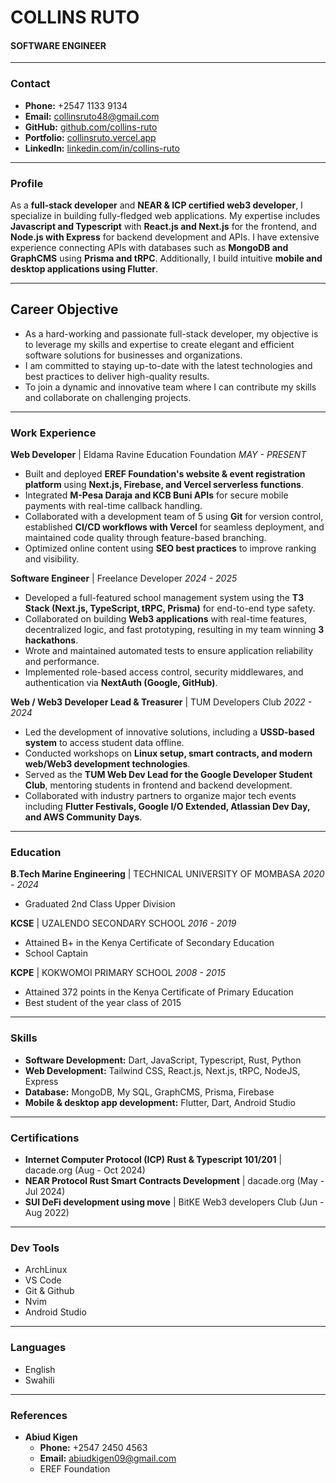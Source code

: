 # COLLINS RUTO

#### SOFTWARE ENGINEER

---

### Contact

* **Phone:** +2547 1133 9134
* **Email:** <collinsruto48@gmail.com>
* **GitHub:** [github.com/collins-ruto](https://github.com/collins-ruto)
* **Portfolio:** [collinsruto.vercel.app](https://collinsruto.vercel.app)
* **LinkedIn:** [linkedin.com/in/collins-ruto](https://linkedin.com/in/collins-ruto)

---

### Profile

As a **full-stack developer** and **NEAR & ICP certified web3 developer**, I specialize in building fully-fledged web applications. My expertise includes **Javascript and Typescript** with **React.js and Next.js** for the frontend, and **Node.js with Express** for backend development and APIs. I have extensive experience connecting APIs with databases such as **MongoDB and GraphCMS** using **Prisma and tRPC**. Additionally, I build intuitive **mobile and desktop applications using Flutter**.

---

## Career Objective

* As a hard-working and passionate full-stack developer, my objective is to leverage my skills and expertise to create elegant and efficient software solutions for businesses and organizations.
* I am committed to staying up-to-date with the latest technologies and best practices to deliver high-quality results.
* To join a dynamic and innovative team where I can contribute my skills and collaborate on challenging projects.

---

### Work Experience

**Web Developer** | Eldama Ravine Education Foundation
*MAY - PRESENT*

* Built and deployed **EREF Foundation's website & event registration platform** using **Next.js, Firebase, and Vercel serverless functions**.
* Integrated **M-Pesa Daraja and KCB Buni APIs** for secure mobile payments with real-time callback handling.
* Collaborated with a development team of 5 using **Git** for version control, established **CI/CD workflows with Vercel** for seamless deployment, and maintained code quality through feature-based branching.
* Optimized online content using **SEO best practices** to improve ranking and visibility.

**Software Engineer** | Freelance Developer
*2024 - 2025*

* Developed a full-featured school management system using the **T3 Stack (Next.js, TypeScript, tRPC, Prisma)** for end-to-end type safety.
* Collaborated on building **Web3 applications** with real-time features, decentralized logic, and fast prototyping, resulting in my team winning **3 hackathons**.
* Wrote and maintained automated tests to ensure application reliability and performance.
* Implemented role-based access control, security middlewares, and authentication via **NextAuth (Google, GitHub)**.

**Web / Web3 Developer Lead & Treasurer** | TUM Developers Club
*2022 - 2024*

* Led the development of innovative solutions, including a **USSD-based system** to access student data offline.
* Conducted workshops on **Linux setup, smart contracts, and modern web/Web3 development technologies**.
* Served as the **TUM Web Dev Lead for the Google Developer Student Club**, mentoring students in frontend and backend development.
* Collaborated with industry partners to organize major tech events including **Flutter Festivals, Google I/O Extended, Atlassian Dev Day, and AWS Community Days**.

---

### Education

**B.Tech Marine Engineering** | TECHNICAL UNIVERSITY OF MOMBASA
*2020 - 2024*

* Graduated 2nd Class Upper Division

**KCSE** | UZALENDO SECONDARY SCHOOL
*2016 - 2019*

* Attained B+ in the Kenya Certificate of Secondary Education
* School Captain

**KCPE** | KOKWOMOI PRIMARY SCHOOL
*2008 - 2015*

* Attained 372 points in the Kenya Certificate of Primary Education
* Best student of the year class of 2015

---

### Skills

* **Software Development:** Dart, JavaScript, Typescript, Rust, Python
* **Web Development:** Tailwind CSS, React.js, Next.js, tRPC, NodeJS, Express
* **Database:** MongoDB, My SQL, GraphCMS, Prisma, Firebase
* **Mobile & desktop app development:** Flutter, Dart, Android Studio

---

### Certifications

* **Internet Computer Protocol (ICP) Rust & Typescript 101/201** | dacade.org (Aug - Oct 2024)
* **NEAR Protocol Rust Smart Contracts Development** | dacade.org (May - Jul 2024)
* **SUI DeFi development using move** | BitKE Web3 developers Club (Jun - Aug 2022)

---

### Dev Tools

* ArchLinux
* VS Code
* Git & Github
* Nvim
* Android Studio

---

### Languages

* English
* Swahili

---

### References

* **Abiud Kigen**
  * **Phone:** +2547 2450 4563
  * **Email:** <abiudkigen09@gmail.com>
  * EREF Foundation

